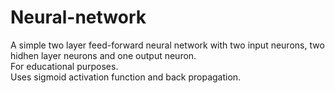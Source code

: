 # Neural-network
A simple two layer feed-forward neural network with two input neurons, two hidhen layer neurons and one output neuron. </br>
For educational purposes.</br>
Uses sigmoid activation function and back propagation.
